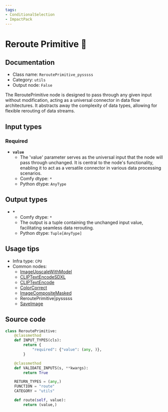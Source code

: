 ```yaml
---
tags:
- ConditionalSelection
- ImpactPack
---
```


# Reroute Primitive 🐍
## Documentation
- Class name: `ReroutePrimitive_pysssss`
- Category: `utils`
- Output node: `False`

The ReroutePrimitive node is designed to pass through any given input without modification, acting as a universal connector in data flow architectures. It abstracts away the complexity of data types, allowing for flexible rerouting of data streams.
## Input types
### Required
- **`value`**
    - The 'value' parameter serves as the universal input that the node will pass through unchanged. It is central to the node's functionality, enabling it to act as a versatile connector in various data processing scenarios.
    - Comfy dtype: `*`
    - Python dtype: `AnyType`
## Output types
- **`*`**
    - Comfy dtype: `*`
    - The output is a tuple containing the unchanged input value, facilitating seamless data rerouting.
    - Python dtype: `Tuple[AnyType]`
## Usage tips
- Infra type: `CPU`
- Common nodes:
    - [ImageUpscaleWithModel](../../Comfy/Nodes/ImageUpscaleWithModel.md)
    - [CLIPTextEncodeSDXL](../../Comfy/Nodes/CLIPTextEncodeSDXL.md)
    - [CLIPTextEncode](../../Comfy/Nodes/CLIPTextEncode.md)
    - [ColorCorrect](../../comfyui-art-venture/Nodes/ColorCorrect.md)
    - [ImageCompositeMasked](../../Comfy/Nodes/ImageCompositeMasked.md)
    - ReroutePrimitive|pysssss
    - [SaveImage](../../Comfy/Nodes/SaveImage.md)



## Source code
```python
class ReroutePrimitive:
    @classmethod
    def INPUT_TYPES(cls):
        return {
            "required": {"value": (any, )},
        }

    @classmethod
    def VALIDATE_INPUTS(s, **kwargs):
        return True

    RETURN_TYPES = (any,)
    FUNCTION = "route"
    CATEGORY = "utils"

    def route(self, value):
        return (value,)

```

